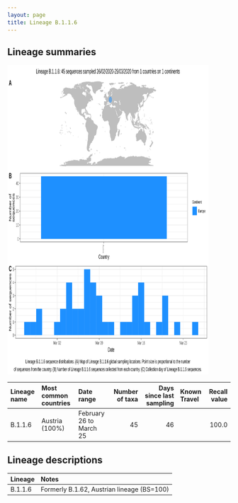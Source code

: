 ```yaml
---
layout: page
title: Lineage B.1.1.6
---
```




<h2> Lineage summaries</h2>

<img src="../assets/images/B.1.1.6.svg" alt="B.1.1.6 lineage summary figure" width="90%" height="700px" />


| Lineage name | Most common countries | Date range | Number of taxa |  Days since last sampling | Known Travel | Recall value |
|:-----|:-----|:-------|-------:|-------:|:---------|--------:|
| B.1.1.6 | Austria (100%) | February 26 to March 25 | 45 | 46 |  | 100.0 |

<h2>Lineage descriptions</h2>

| Lineage | Notes |
|:-----|:-----|
| B.1.1.6 | Formerly B.1.62, Austrian lineage (BS=100) |

